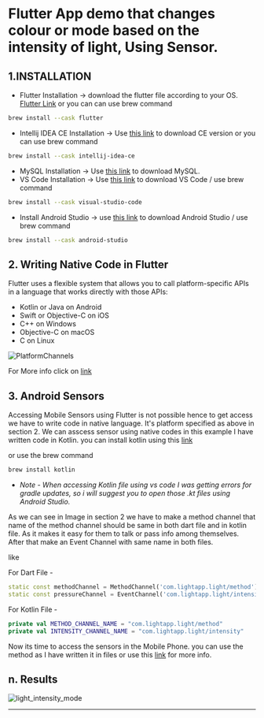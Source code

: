 # Flutter App demo that changes colour or mode based on the intensity of light, Using Sensor.

## 1.INSTALLATION

- Flutter Installation
  -> download the flutter file according to your OS. [Flutter Link](https://docs.flutter.dev/get-started/install)
or you can can use brew command

``` bash
brew install --cask flutter
```
- Intellij IDEA CE Installation -> Use [this link](https://www.jetbrains.com/idea/) to download CE version or you can use brew command
``` bash
brew install --cask intellij-idea-ce
```
- MySQL Installation -> Use [this link](https://dev.mysql.com/downloads/mysql/) to download MySQL.
- VS Code Installation -> Use [this link](https://code.visualstudio.com/Download) to download VS Code / use brew command 
``` bash
brew install --cask visual-studio-code
```
- Install Android Studio -> use [this link](https://developer.android.com/studio) to download Android Studio / use brew command
``` bash
brew install --cask android-studio
```

## 2. Writing Native Code in Flutter
Flutter uses a flexible system that allows you to call platform-specific APIs in a language that works directly with those APIs:

- Kotlin or Java on Android
- Swift or Objective-C on iOS
- C++ on Windows
- Objective-C on macOS
- C on Linux

![PlatformChannels](https://user-images.githubusercontent.com/46975685/156743506-5649792f-c73f-4e48-8127-67b6f1fb0e95.png)

For More info click on [link](https://docs.flutter.dev/development/platform-integration/platform-channels?tab=type-mappings-java-tab)

## 3. Android Sensors

Accessing Mobile Sensors using Flutter is not possible hence to get access we have to write code in native language. It's platform specified as above in section 2. We can asscess sensor using native codes in this example I have written code in Kotlin. you can install kotlin using this [link](https://kotlinlang.org/docs/command-line.html)

or use the brew command
``` bash
brew install kotlin
```
* *Note - When accessing Kotlin file using vs code I was getting errors for gradle updates, so i will suggest you to open those .kt files using Android Studio.* 

As we can see in Image in section 2 we have to make a method channel that name of the method channel should be same in both dart file and in kotlin file. As it makes it easy for them to talk or pass info among themselves. After that make an Event Channel with same name in both files.

like

For Dart File -
```dart
static const methodChannel = MethodChannel('com.lightapp.light/method');
static const pressureChannel = EventChannel('com.lightapp.light/intensity');
```

For Kotlin File -

``` kt
private val METHOD_CHANNEL_NAME = "com.lightapp.light/method"
private val INTENSITY_CHANNEL_NAME = "com.lightapp.light/intensity"
```

Now its time to access the sensors in the Mobile Phone. you can use the method as I have written it in files or use this [link](https://developer.android.com/reference/kotlin/android/hardware/Sensor) for more info.



## n. Results
![light_intensity_mode](https://user-images.githubusercontent.com/46975685/156742964-897f7487-847e-400b-a01d-353cd7c93849.gif)


****
